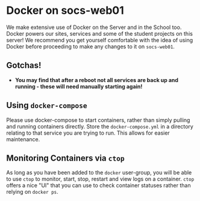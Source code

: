 # Docker on socs-web01

We make extensive use of Docker on the Server and in the School too. Docker powers our sites, services and some of the 
student projects on this server! We recommend you get yourself comfortable with the idea of using Docker before proceeding 
to make any changes to it on `socs-web01`.

## Gotchas!
* **You may find that after a reboot not all services are back up and running - these will need manually starting again!**

## Using `docker-compose`

Please use docker-compose to start containers, rather than simply pulling and running containers directly. Store the
`docker-compose.yml` in a directory relating to that service you are trying to run. This allows for easier maintenance.

## Monitoring Containers via `ctop`

As long as you have been added to the `docker` user-group, you will be able to use `ctop` to monitor, start, stop, restart
and view logs on a container. `ctop` offers a nice "UI" that you can use to check container statuses rather than relying
on `docker ps`.


